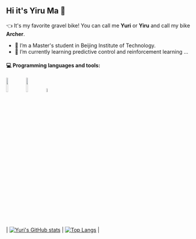 ## Hi it's Yiru Ma 👋

<!--
**mayiru1021/mayiru1021** is a ✨ _special_ ✨ repository because its `README.md` (this file) appears on your GitHub profile.

Here are some ideas to get you started:

- 🔭 I’m currently working on ...
- 🌱 I’m currently learning ...
- 👯 I’m looking to collaborate on ...
- 🤔 I’m looking for help with ...
- 💬 Ask me about ...
- 📫 How to reach me: ...
- 😄 Pronouns: ...
- ⚡ Fun fact: ...
-->

👈 It's my favorite gravel bike!
You can call me **Yuri** or **Yiru** and call my bike **Archer**.
- 🔭 I’m a Master's student in Beijing Institute of Technology.
- 🌱 I’m currently learning predictive control and reinforcement learning ...

#### :computer: Programming languages and tools: 
<p>

<code><img width="10%" src="https://www.vectorlogo.zone/logos/python/python-ar21.svg"></code>
<code><img width="10%" src="https://www.vectorlogo.zone/logos/git-scm/git-scm-ar21.svg"></code>
<code><img width="5%" src="https://upload.wikimedia.org/wikipedia/commons/thumb/2/21/Matlab_Logo.png/858px-Matlab_Logo.png"></code>
</p>

| [![Yuri's GitHub stats](https://github-readme-stats.vercel.app/api?username=mayiru1021&theme=dracula&hide_border=true)](https://github.com/anuraghazra/github-readme-stats) | [![Top Langs](https://github-readme-stats.vercel.app/api/top-langs/?username=mayiru1021&hide_border=true&layout=compact)](https://github.com/anuraghazra/github-readme-stats) |
